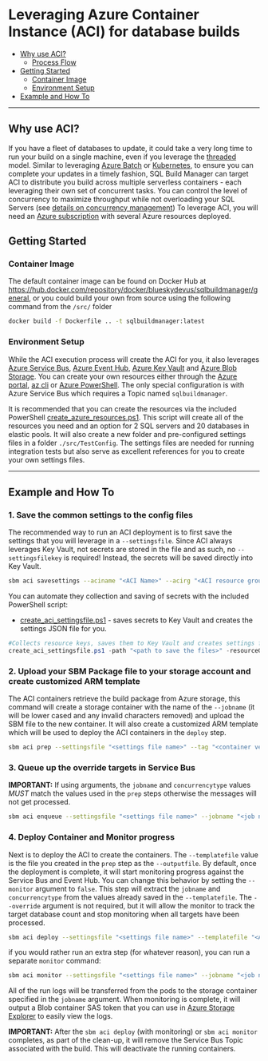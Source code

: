 # Leveraging Azure Container Instance (ACI) for database builds

- [Why use ACI?](#why-use-aci)
  - [Process Flow](massively_parallel.md#azure-container-instance-process-flow)
- [Getting Started](#getting-started)
  - [Container Image](#container-image)
  - [Environment Setup](#environment-setup)
- [Example and How To](#example-and-how-to)

----

## Why use ACI?

If you have a fleet of databases to update, it could take a very long time to run your build on a single machine, even if you leverage the [threaded](threaded_build.md) model. Similar to leveraging [Azure Batch](azure_batch.md) or [Kubernetes](kubernetes.md), to ensure you can complete your updates in a timely fashion, SQL Build Manager can target ACI to distribute you build across multiple serverless containers - each leveraging their own set of concurrent tasks. You can control the level of concurrency to maximize throughput while not overloading your SQL Servers (see [details on concurrency management](concurrency_options.md))
 To leverage ACI, you will need an [Azure subscription](https://azure.microsoft.com/) with several Azure resources deployed.

## Getting Started

### Container Image

The default container image can be found on Docker Hub at https://hub.docker.com/repository/docker/blueskydevus/sqlbuildmanager/general, or you could build your own from source using the following command from the `/src/` folder

``` bash
docker build -f Dockerfile .. -t sqlbuildmanager:latest
```

### Environment Setup

While the ACI execution process will create the ACI for you, it also leverages [Azure Service Bus](https://azure.microsoft.com/en-us/services/service-bus/), [Azure Event Hub](https://azure.microsoft.com/en-us/services/event-hubs), [Azure Key Vault](https://azure.microsoft.com/en-us/services/key-vault) and [Azure Blob Storage](https://azure.microsoft.com/en-us/services/storage/blobs/). You can create your own resources either through the [Azure portal](https://portal.azure.com), [az cli](https://docs.microsoft.com/en-us/cli/azure/install-azure-cli) or [Azure PowerShell](https://docs.microsoft.com/en-us/powershell/azure/). The only special configuration is with Azure Service Bus which requires a Topic named `sqlbuildmanager`.

It is recommended that you can create the resources via the included PowerShell [create_azure_resources.ps1](../scripts/templates/create_azure_resources.ps1). This script will create all of the resources you need and an option for 2 SQL servers and 20 databases in elastic pools. It will also create a new folder and pre-configured settings files in a folder `./src/TestConfig`. The settings files are needed for running integration tests but also serve as excellent references for you to create your own settings files.

----

## Example and How To

### 1. Save the common settings to the config files

The recommended way to run an ACI deployment is to first save the settings that you will leverage in a `--settingsfile`. Since ACI always leverages Key Vault, not secrets are stored in the file and as such, no `--settingsfilekey` is required! Instead, the secrets will be saved directly into Key Vault.

``` bash
sbm aci savesettings --aciname "<ACI Name>" --acirg "<ACI resource group>" --identityname "<Managed Identity Name>" --idrg "<Managed identity resource group>" -sb "<service bus topic connection string>"  -kv "<Key Vault Name>" --settingsfile "<settings file name>" --storageaccountname "<storage acct name>" --storageaccountkey "<storage acct key>" -eh "<event hub connection string>" --defaultscripttimeout 500 --subscriptionid "<azure subscription id>" --force 
```

You can automate they collection and saving of secrets with the included PowerShell script:

- [create_aci_settingsfile.ps1](../scripts/templates/aci/create_aci_settingsfile.ps1) - saves secrets to Key Vault and creates the settings JSON file for you.

``` PowerShell
#Collects resource keys, saves them to Key Vault and creates settings file
create_aci_settingsfile.ps1 -path "<path to save the files>" -resourceGroupName "<resource group with the KV and identity>" -keyVaultName "<name of Key Vault>" -aciName "<name of ACI" -storageAccountName "<Name of storage account>" -eventHubNamespaceName "<Name of event hub namespace>" -serviceBusNamespaceName "<Name of service bus namespace>" -identityName "<Managed identity name>" -sqlUserName "<SQL user name" -sqlPassword "<SQL Password>"
```


### 2. Upload your SBM Package file to your storage account and create customized ARM template

The ACI containers retrieve the build package from Azure storage, this command will create a storage container with the name of the `--jobname` (it will be lower cased and any invalid characters removed) and upload the SBM file to the new container. It will also create a customized ARM template which will be used to deploy the ACI containers in the `deploy` step.

``` bash
sbm aci prep --settingsfile "<settings file name>" --tag "<container version tag>" --jobname "<job name>" -P "<sbm package name" --outputfile "<name for ARM template>" --containercount "<number of containers>" --concurrency "<concurrency value" --concurrencytype "<concurrency type>"
```

### 3. Queue up the override targets in Service Bus


**IMPORTANT:** If using arguments, the `jobname` and `concurrencytype` values _MUST_ match the values used in the `prep` steps otherwise the messages will not get processed.

``` bash
sbm aci enqueue --settingsfile "<settings file name>" --jobname "<job name>" --concurrencytype "<concurrency type>" --override "<override file name>"
```

### 4. Deploy Container and Monitor progress

Next is to deploy the ACI to create the containers. The `--templatefile` value is the file you created in the `prep` step as the `--outputfile`. By default, once the deployment is complete, it will start monitoring progress against the Service Bus and Event Hub. You can change this behavior by setting the `--monitor` argument to `false`. This step will extract the `jobname` and `concurrencytype` from the values already saved in the `--templatefile`. The `--override` argument is not required, but it will allow the monitor to track the target database count and stop monitoring when all targets have been processed.

``` bash
sbm aci deploy --settingsfile "<settings file name>" --templatefile "<ARM template file>" --override "<override file name>" --monitor 
```

if you would rather run an extra step (for whatever reason), you can run a separate `monitor` command:

``` bash
sbm aci monitor --settingsfile "<settings file name>" --jobname "<job name>" --concurrencytype "<concurrency type>" --override "<override file name>"
```

 All of the run logs will be transferred from the pods to the storage container specified in the `jobname` argument. When monitoring is complete, it will output a Blob container SAS token that you can use in [Azure Storage Explorer](https://azure.microsoft.com/en-us/features/storage-explorer/) to easily view the logs.

 **IMPORTANT:** After the `sbm aci deploy` (with monitoring) or `sbm aci monitor` completes, as part of the clean-up, it will remove the Service Bus Topic associated with the build. This will deactivate the running containers.

